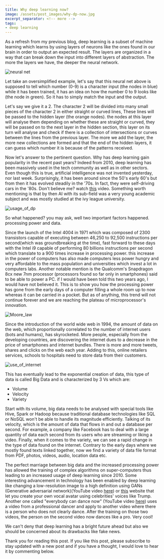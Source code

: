 ```yaml
---
title: Why deep learning now?
image: /assets/post_images/why-dp-now.jpg
excerpt_separator: <!-- more -->
tags:
- deep learning
---
```



As a refresh from my previous blog, deep learning is a subset of machine learning which learns by using layers of neurons like the ones found in our brain in order to output an expected result. The layers are organized in a way that can break down the input into different layers of abstraction. The more the layers we have, the deeper the neural network.<!-- more -->

![neural net](/blog/assets/post_cont_image/nn.jpeg)

Let take an oversimplified example, let's say that this neural net above is supposed to tell which number (0-9) is a character input (the nodes in blue) while it has been trained, it has an idea on how the number 0 to 9 looks like (the node in green). So it has to simply match the input and the output.

Let's say we give it a 2. The character 2 will be divided into many small pieces of the character 2 in either straight or curved lines, These lines will be passed to the hidden layer (the orange nodes). the nodes at this layer will analyse them depending on whether these are straight or curved, they will be passed on to the next layer in the hidden section, this layer on its turn will analyse and check if there is a collection of intersections or curves between the lines from the previous layer. The more we add the layer, the more new collections are formed and that the end of the hidden layers, it can guess which number it is because of the patterns received.

Now let's answer to the pertinent question. Why has deep learning gain popularity in the recent past years? Indeed from 2010, deep learning has been massively used in the tech community as well as in other sectors. Even though this is true, artificial intelligence was not invented yesterday, nor last week. Surprisingly, it has been around since the 50's early 60's but from then it has evolved steadily in the '70s. In fact, they were self-driving cars in the '80s. Don't believe me? watch [this](https://www.youtube.com/watch?v=_HbVWm7wdmE) video. Something worth mentioning is that by then AI with its sub-field was a very young academic subject and was mostly studied at the ivy league university.

![usage_of_dp](/blog/assets/post_cont_image/usage-dp.png)

So what happened? you may ask, well two important factors happened. processing power and data.

Since the launch of the Intel 4004 in 1971 which was composed of 2300 transistors capable of executing between 46,250 to 92,500 instructions per second(which was groundbreaking at the time), fast forward to these days with the Intel i9 capable of performing 80 billions instructions per second which translate to a 900 times increase in processing power. this increase in the power of computers has also made computers less power hungry and very affordable to the mass population and universities which invest a lot in computers labs. Another notable mention is the Qualcomm's Snapdragon 8cx new 7nm processor (processors found so far only in smartphones) said to be able to power a PC. if I would have been told this two years ago, I would have not believed it. This is to show you how the processing power has gone from the early days of a computer filling a whole room up to now whereas it can be carried in a pocket. But as of anything, this trend will not continue forever and we are reaching the plateau of microprocessor's innovation.

![Moore_law](/blog/assets/post_cont_image/mlaw.jpg)

Since the introduction of the world wide web in 1994, the amount of data on the web, which proportionally correlated to the number of internet users (bots and humans), has skyrocketed. More people, especially from the developing countries, are discovering the internet dues to a decrease in the price of smartphones and internet bundles. There is more and more tweets, shares and clicks on the web each year. Adding to this, online retailers services, schools to hospitals need to store data from their customers.

![use_of_internet](/blog/assets/post_cont_image/web-per-min.jpg)

This has eventually lead to the exponential creation of data, this type of data is called Big Data and is characterized by 3 Vs which are:

* Volume
* Velocity
* Variety

Start with its volume, big data needs to be analysed with special tools like Hive, Spark or Hadoop because traditional database technologies like SQL or NoSQL won't be able to handle its magnitude efficiently. Talking of its velocity, which is the amount of data that flows in and out a database per second. For example, a company like Facebook has to deal with a large quantity of data each second from its users who are streaming or liking a video. Finally, when it comes to the variety, we can see a rapid change in the type of data found on the internet. Contrary to the early days where we mostly found texts linked together, now we find a variety of data file format from PDF, photos, videos, audio, location data etc.

The perfect marriage between big data and the increased processing power has allowed the training of complex algorithms on super-computers thus leading to an increased usage of deep learning since 2010. Some interesting advancement in technology has been enabled by deep learning like changing a low-resolution image to a high definition using GANs (Generative adversarial network)(YouTube video [here](https://www.youtube.com/watch?v=HvH0b9K_Iro)) or [this](https://lyrebird.ai/) website that let you create your own vocal avatar using celebrities' voices like Trump. Another one called "everybody can dance now" (YouTube video [here](https://www.youtube.com/watch?v=WzRonX_bs34)) uses a video from a professional dancer and apply to another video where there is a person who does not clearly dance. After the training on those two videos, the person on the second video now dances like a pro. Very cool!

We can't deny that deep learning has a bright future ahead but also we should be concerned about its drawbacks like fake news.

Thank you for reading this post. If you like this post, please subscribe to stay updated with a new post and if you have a thought, I would love to hear it by commenting below.